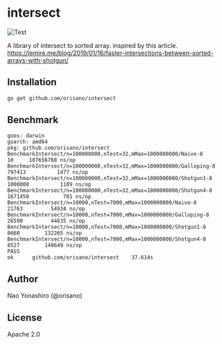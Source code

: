 # intersect
![Test](https://github.com/orisano/intersect/workflows/Test/badge.svg)

A library of intersect to sorted array. inspired by this article. https://lemire.me/blog/2019/01/16/faster-intersections-between-sorted-arrays-with-shotgun/

## Installation
```bash
go get github.com/orisano/intersect
```

## Benchmark
```
goos: darwin
goarch: amd64
pkg: github.com/orisano/intersect
BenchmarkIntersect/n=100000000,nTest=32,mMax=1000000000/Naive-8   	      10	 107656768 ns/op
BenchmarkIntersect/n=100000000,nTest=32,mMax=1000000000/Galloping-8         	  797413	      1477 ns/op
BenchmarkIntersect/n=100000000,nTest=32,mMax=1000000000/Shotgun1-8          	 1000000	      1109 ns/op
BenchmarkIntersect/n=100000000,nTest=32,mMax=1000000000/Shotgun4-8          	 1671450	       701 ns/op
BenchmarkIntersect/n=10000,nTest=7000,mMax=1000000000/Naive-8               	   21763	     54934 ns/op
BenchmarkIntersect/n=10000,nTest=7000,mMax=1000000000/Galloping-8           	   26590	     44635 ns/op
BenchmarkIntersect/n=10000,nTest=7000,mMax=1000000000/Shotgun1-8            	    8660	    132265 ns/op
BenchmarkIntersect/n=10000,nTest=7000,mMax=1000000000/Shotgun4-8            	    8527	    140649 ns/op
PASS
ok  	github.com/orisano/intersect	37.614s
```

## Author
Nao Yonashiro (@orisano)

## License
Apache 2.0

